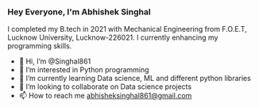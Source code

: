 ### Hey Everyone, I'm Abhishek Singhal
I completed my B.tech in 2021 with Mechanical Engineering from F.O.E.T, Lucknow University, Lucknow-226021.
I currently enhancing my programming skills.

- 👋 Hi, I’m @Singhal861
- 👀 I’m interested in Python programming
- 🌱 I’m currently learning Data science, ML and different python libraries
- 💞️ I’m looking to collaborate on Data science projects
- 📫 How to reach me abhisheksinghal861@gmail.com

<!---
Singhal861/Singhal861 is a ✨ special ✨ repository because its `README.md` (this file) appears on your GitHub profile.
You can click the Preview link to take a look at your changes.
--->
